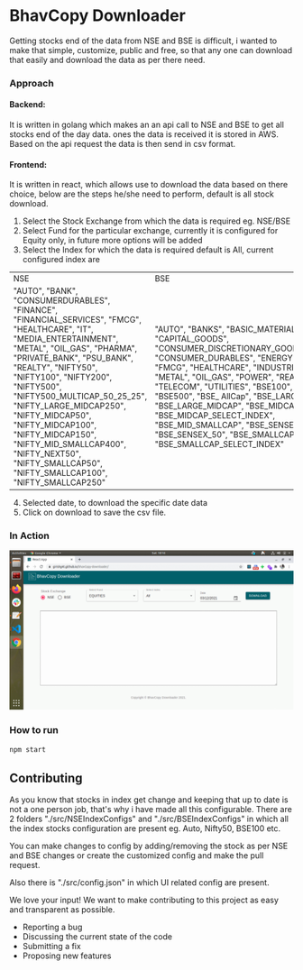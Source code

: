 # BhavCopy Downloader

Getting stocks end of the data from NSE and BSE is difficult, i wanted to make that simple, customize, public and free, so that any one can download that easily and download the data as per there need.

### Approach 
#### Backend: 
It is written in golang which makes an an api call to NSE and BSE to get all stocks end of the day data. ones the data is received it is stored in AWS. Based on the api request the data is then send in csv format.

#### Frontend:
It is written in react, which allows use to download the data based on there choice, below are the steps he/she need to perform, default is all stock download. 
  
    
1) Select the Stock Exchange from which the data is required eg. NSE/BSE
2) Select Fund for the particular exchange, currently it is configured for Equity only, in future more options will be added
3) Select the Index for which the data is required default is All, current configured index are  
<table>
  <tr>
    <td colspan="5">NSE</td>
    <td>BSE</td>
  </tr>
  <tr>
    <td colspan="5">"AUTO",
        "BANK",
        "CONSUMERDURABLES",
        "FINANCE",
        "FINANCIAL_SERVICES",
        "FMCG",
        "HEALTHCARE",
        "IT",
        "MEDIA_ENTERTAINMENT",
        "METAL",
        "OIL_GAS",
        "PHARMA",
        "PRIVATE_BANK",
        "PSU_BANK",
        "REALTY",
        "NIFTY50",
        "NIFTY100",
        "NIFTY200",
        "NIFTY500",
        "NIFTY500_MULTICAP_50_25_25",
        "NIFTY_LARGE_MIDCAP250",
        "NIFTY_MIDCAP50",
        "NIFTY_MIDCAP100",
        "NIFTY_MIDCAP150",
        "NIFTY_MID_SMALLCAP400",
        "NIFTY_NEXT50",
        "NIFTY_SMALLCAP50",
        "NIFTY_SMALLCAP100",
        "NIFTY_SMALLCAP250"</td>
         <td colspan="4">"AUTO",
        "BANKS",
        "BASIC_MATERIALS",
        "CAPITAL_GOODS",
        "CONSUMER_DISCRETIONARY_GOODS_SERVICES",
        "CONSUMER_DURABLES",
        "ENERGY",
        "FINANCE",
        "FMCG",
        "HEALTHCARE",
        "INDUSTRIALS",
        "IT",
        "METAL",
        "OIL_GAS",
        "POWER",
        "REALTY",
        "TECK",
        "TELECOM",
        "UTILITIES",
        "BSE100",
        "BSE200",
        "BSE500",
        "BSE_ AllCap",
        "BSE_LARGECAP",
        "BSE_LARGE_MIDCAP",
        "BSE_MIDCAP",
        "BSE_MIDCAP_SELECT_INDEX",
        "BSE_MID_SMALLCAP",
        "BSE_SENSEX",
        "BSE_SENSEX_50",
        "BSE_SMALLCAP",
        "BSE_SMALLCAP_SELECT_INDEX"</td>
  </tr>
</table>

4) Selected date, to download the specific date data   
5) Click on download to save the csv file.

### In Action 

![Alt Text](./bhavcopy-downloader.gif)
### How to run

```sh
npm start
```

## Contributing

As you know that stocks in index get change and keeping that up to date is not a one person job, that's why i have made all this configurable.
There are 2 folders "./src/NSEIndexConfigs"  and "./src/BSEIndexConfigs" in which all the index stocks configuration are present eg. Auto, Nifty50, BSE100 etc.

You can make changes to config by adding/removing the stock as per NSE and BSE changes or create the customized config and make the pull request.

Also there is "./src/config.json" in which UI related config are present.

We love your input! We want to make contributing to this project as easy and transparent as possible.
- Reporting a bug
- Discussing the current state of the code
- Submitting a fix
- Proposing new features